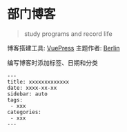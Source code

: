 # 部门博客

> study programs and record life

博客搭建工具: [VuePress](https://vuepress.vuejs.org/zh/)
主题作者: [Berlin](https://github.com/berlinen)

编写博客时添加标签、日期和分类
```
---
title: xxxxxxxxxxxxx
date: xxxx-xx-xx
sidebar: auto
tags:
 - xxx
categories:
 - xxx
---
```